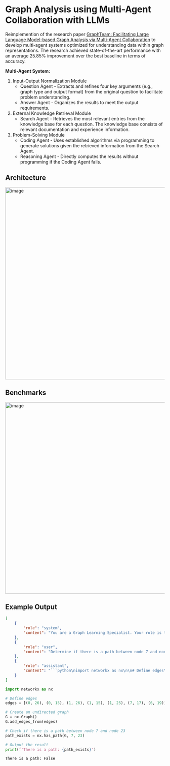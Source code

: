# Graph Analysis using Multi-Agent Collaboration with LLMs 
Reimplemention of the research paper [GraphTeam: Facilitating Large Language Model-based Graph Analysis via Multi-Agent Collaboration](https://arxiv.org/pdf/2410.18032v2) to develop multi-agent systems optimized for understanding data within graph representations. The research achieved state-of-the-art performance with an average 25.85% improvement over the best baseline in terms of accuracy.  

**Multi-Agent System:**
1. Input-Output Normalization Module
    - Question Agent - Extracts and refines four key arguments (e.g., graph type and output format) from the original question to facilitate problem understanding.
    - Answer Agent - Organizes the results to meet the output requirements.
3. External Knowledge Retrieval Module
    - Search Agent - Retrieves the most relevant entries from the knowledge base for each question. The knowledge base consists of relevant documentation and experience information.
5. Problem-Solving Module
    - Coding Agent - Uses established algorithms via programming to generate solutions given the retrieved information from the Search Agent.
    - Reasoning Agent - Directly computes the results without programming if the Coding Agent fails.
  
## Architecture
<img width="605" alt="image" src="https://github.com/user-attachments/assets/fc01928c-1566-4738-9b0f-237a5d422dd6" />

## Benchmarks 
<img width="603" alt="image" src="https://github.com/user-attachments/assets/a6fc982b-dda8-425f-a986-3193622be0f4" />

## Example Output
```json
[
    {
        "role": "system",
        "content": "You are a Graph Learning Specialist. Your role is to solve graph-related tasks using Python libraries like NetworkX. You will analyze the input, generate Python code, and ensure the solution is efficient and correct."
    },
    {
        "role": "user",
        "content": "Determine if there is a path between node 7 and node 23 in the following graph: [(0, 26), (0, 15), (1, 26), (1, 15), (1, 25), (7, 17), (6, 19)]."
    },
    {
        "role": "assistant",
        "content": "```python\nimport networkx as nx\n\n# Define edges\nedges = [(0, 26), (0, 15), (1, 26), (1, 15), (1, 25), (7, 17), (6, 19)]\n\n# Create an undirected graph\nG = nx.Graph()\nG.add_edges_from(edges)\n\n# Check if there is a path between node 7 and node 23\npath_exists = nx.has_path(G, 7, 23)\n\n# Output the result\nprint(f'There is a path: {path_exists}')\n```"
    }
]
```
```python
import networkx as nx

# Define edges
edges = [(0, 26), (0, 15), (1, 26), (1, 15), (1, 25), (7, 17), (6, 19)]

# Create an undirected graph
G = nx.Graph()
G.add_edges_from(edges)

# Check if there is a path between node 7 and node 23
path_exists = nx.has_path(G, 7, 23)

# Output the result
print(f'There is a path: {path_exists}')
```
```bash
There is a path: False
```
